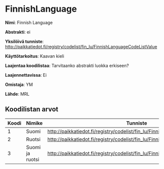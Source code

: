 # FinnishLanguage

**Nimi**: Finnish Language

**Abstrakti**: ei

**Yksilöivä tunniste**: http://paikkatiedot.fi/registry/codelist/fin_lu/FinnishLanguageCodeListValue

**Käyttötarkoitus**: Kaavan kieli

**Laajentaa koodilistaa**: Tarvitaanko abstrakti luokka erkiseen?

**Laajennettavissa**: Ei

**Omistaja**: YM

**Lähde**: MRL

## Koodilistan arvot

Koodi     | Nimike           | Tunniste
-----------|------------------|------------
 1       | Suomi   | http://paikkatiedot.fi/registry/codelist/fin_lu/FinnishLanguageCodeListValue/1
 2       | Ruotsi   | http://paikkatiedot.fi/registry/codelist/fin_lu/FinnishLanguageCodeListValue/2
 3       | Suomi ja ruotsi   | http://paikkatiedot.fi/registry/codelist/fin_lu/FinnishLanguageCodeListValue/3
